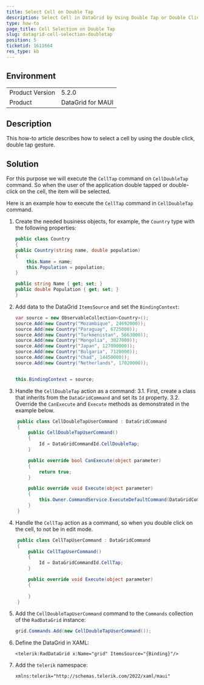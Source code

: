 ```yaml
---
title: Select Cell on Double Tap
description: Select Cell in DataGrid by Using Double Tap or Double Click
type: how-to
page_title: Cell Selection on Double Tap
slug: datagrid-cell-selection-doubletap
position: 5
ticketid: 1611664
res_type: kb
---
```


## Environment
<table>
    <tbody>
        <tr>
            <td>Product Version</td>
            <td>5.2.0</td>
        </tr>
        <tr>
            <td>Product</td>
            <td>DataGrid for MAUI</td>
        </tr>
    </tbody>
</table>


## Description

This how-to article describes how to select a cell by using the double click, double tap gesture. 


## Solution

For this purpose we will execute the `CellTap` command on `CellDoubleTap` command. So when the user of the application double tapped or double-click on the cell, the item will be selected. 

Here is an example how to execute the `CellTap` command in `CellDoubleTap` command.

1. Create the needed business objects, for example, the `Country` type with the following properties:

    ```C#
    public class Country
    {
    public Country(string name, double population)
    {
        this.Name = name;
        this.Population = population;
    }

    public string Name { get; set; }
    public double Population { get; set; }
    }
    ```

2. Add data to the DataGrid `ItemsSource` and set the `BindingContext`:

    ```C#
    var source = new ObservableCollection<Country>();
    source.Add(new Country("Mozambique", 24692000));
    source.Add(new Country("Paraguay", 6725000));
    source.Add(new Country("Turkmenistan", 5663000));
    source.Add(new Country("Mongolia", 3027000));
    source.Add(new Country("Japan", 127000000));
    source.Add(new Country("Bulgaria", 7128000));
    source.Add(new Country("Chad", 14450000));
    source.Add(new Country("Netherlands", 17020000));


    this.BindingContext = source;
    ```

3. Handle the `CellDoubleTap` action as a command:
   3.1. First, create a class that inherits from the `DataGridCommand` and set its `Id` property.
   3.2. Override the `CanExecute` and `Execute` methods as demonstrated in the example below.

```C#
    public class CellDoubleTapUserCommand : DataGridCommand
    {
        public CellDoubleTapUserCommand()
        {
            Id = DataGridCommandId.CellDoubleTap;
        }

        public override bool CanExecute(object parameter)
        {
            return true;
        }

        public override void Execute(object parameter)
        {
            this.Owner.CommandService.ExecuteDefaultCommand(DataGridCommandId.CellTap, parameter);
        }
    }
```

4. Handle the `CellTap` action as a command, so when you double click on the cell, to not be in edit mode.

```C#
    public class CellTapUserCommand : DataGridCommand
    {
        public CellTapUserCommand()
        {
            Id = DataGridCommandId.CellTap;
        }

        public override void Execute(object parameter)
        {
            
        }
    }
```

5. Add the `CellDoubleTapUserCommand` command to the `Commands` collection of the `RadDataGrid` instance:

    ```C#
    grid.Commands.Add(new CellDoubleTapUserCommand());
    ```

6. Define the DataGrid in XAML:

    ```XAML
    <telerik:RadDataGrid x:Name="grid" ItemsSource="{Binding}"/>
    ```

7. Add the `telerik` namespace:

    ```XAML
    xmlns:telerik="http://schemas.telerik.com/2022/xaml/maui"
    ```





